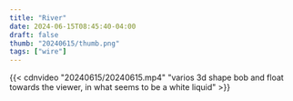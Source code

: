 ```yaml
---
title: "River"
date: 2024-06-15T08:45:40-04:00
draft: false
thumb: "20240615/thumb.png"
tags: ["wire"]
---
```


{{< cdnvideo "20240615/20240615.mp4" "varios 3d shape bob and float towards the viewer, in what seems to be a white liquid" >}}
